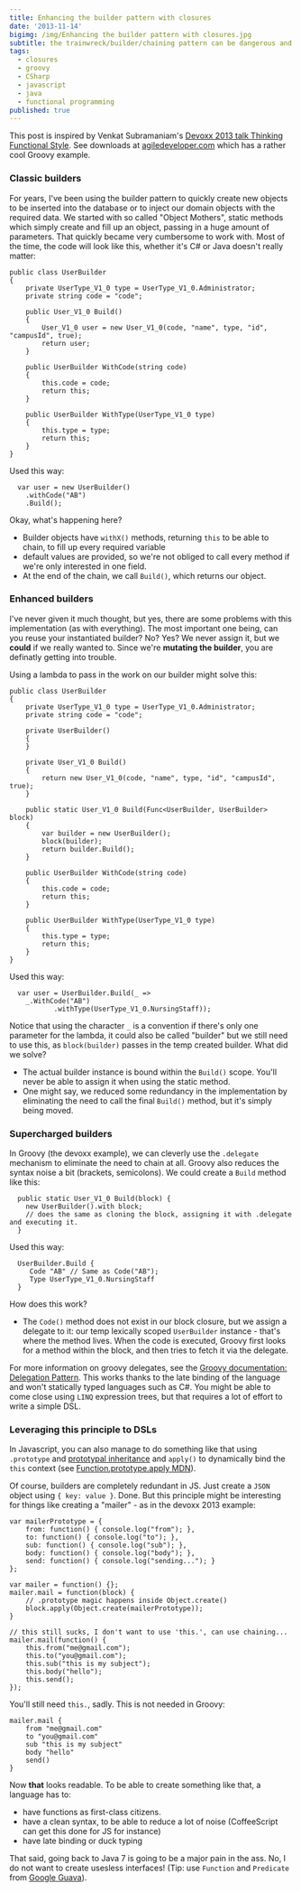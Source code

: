 ```yaml
---
title: Enhancing the builder pattern with closures
date: '2013-11-14'
bigimg: /img/Enhancing the builder pattern with closures.jpg
subtitle: the trainwreck/builder/chaining pattern can be dangerous and here's why
tags:
  - closures
  - groovy
  - CSharp
  - javascript
  - java
  - functional programming
published: true
---
```


This post is inspired by Venkat Subramaniam's [Devoxx 2013 talk Thinking Functional Style](http://www.devoxx.be/dv13-venkat-subramaniam.html). See downloads at [agiledeveloper.com](http://www.agiledeveloper.com/downloads.html) which has a rather cool Groovy example. 

### Classic builders

For years, I've been using the builder pattern to quickly create new objects to be inserted into the database or to inject our domain objects with the required data. We started with so called "Object Mothers", static methods which simply create and fill up an object, passing in a huge amount of parameters. That quickly became very cumbersome to work with. Most of the time, the code will  look like this, whether it's C# or Java doesn't really matter:

    public class UserBuilder
    {
        private UserType_V1_0 type = UserType_V1_0.Administrator;
        private string code = "code";

        public User_V1_0 Build()
        {
            User_V1_0 user = new User_V1_0(code, "name", type, "id", "campusId", true);
            return user;
        }

        public UserBuilder WithCode(string code)
        {
            this.code = code;
            return this;
        }

        public UserBuilder WithType(UserType_V1_0 type)
        {
            this.type = type;
            return this;
        }
    }

Used this way:

      var user = new UserBuilder()
        .withCode("AB")
        .Build();

Okay, what's happening here?

  - Builder objects have `withX()` methods, returning `this` to be able to chain, to fill up every required variable
  - default values are provided, so we're not obliged to call every method if we're only interested in one field. 
  - At the end of the chain, we call `Build()`, which returns our object. 

### Enhanced builders

I've never given it much thought, but yes, there are some problems with this implementation (as with everything). The most important one being, can you reuse your instantiated builder? No? Yes? We never assign it, but we **could** if we really wanted to. Since we're **mutating the builder**, you are definatly getting into trouble. 
  
Using a lambda to pass in the work on our builder might solve this:

    public class UserBuilder
    {
        private UserType_V1_0 type = UserType_V1_0.Administrator;
        private string code = "code";

        private UserBuilder()
        {
        }

        private User_V1_0 Build()
        {
            return new User_V1_0(code, "name", type, "id", "campusId", true);
        }

        public static User_V1_0 Build(Func<UserBuilder, UserBuilder> block)
        {
            var builder = new UserBuilder();
            block(builder);
            return builder.Build();
        }

        public UserBuilder WithCode(string code)
        {
            this.code = code;
            return this;
        }

        public UserBuilder WithType(UserType_V1_0 type)
        {
            this.type = type;
            return this;
        }
    }

Used this way:

      var user = UserBuilder.Build(_ =>
        _.WithCode("AB")
    		   .withType(UserType_V1_0.NursingStaff));

Notice that using the character `_` is a convention if there's only one parameter for the lambda, it could also be called "builder" but we still need to use this, as `block(builder)` passes in the temp created builder. What did we solve? 

  - The actual builder instance is bound within the `Build()` scope. You'll never be able to assign it when using the static method. 
  - One might say, we reduced some redundancy in the implementation by eliminating the need to call the final `Build()` method, but it's simply being moved. 

### Supercharged builders

In Groovy (the devoxx example), we can cleverly use the `.delegate` mechanism to eliminate the need to chain at all. Groovy also reduces the syntax noise a bit (brackets, semicolons). We could create a `Build` method like this:

      public static User_V1_0 Build(block) {
        new UserBuilder().with block;
        // does the same as cloning the block, assigning it with .delegate and executing it. 
      }

Used this way:

      UserBuilder.Build {
    	 Code "AB" // Same as Code("AB");
    	 Type UserType_V1_0.NursingStaff
      }
  
How does this work?

  - The `Code()` method does not exist in our block closure, but we assign a delegate to it: our temp lexically scoped `UserBuilder` instance - that's where the method lives. When the code is executed, Groovy first looks for a method within the block, and then tries to fetch it via the delegate. 

For more information on groovy delegates, see the [Groovy documentation: Delegation Pattern](http://groovy.codehaus.org/Delegation+Pattern). This works thanks to the late binding of the language and won't statically typed languages such as C#. You might be able to come close using `LINQ` expression trees, but that requires a lot of effort to write a simple DSL.

### Leveraging this principle to DSLs

In Javascript, you can also manage to do something like that using `.prototype` and [prototypal inheritance](http://brainbaking.com/wiki/code/javascript/inheritance) and `apply()` to dynamically bind the `this` context (see [Function.prototype.apply MDN](https://developer.mozilla.org/en-US/docs/Web/JavaScript/Reference/Global_Objects/Function/apply)).

Of course, builders are completely redundant in JS. Just create a `JSON` object using `{ key: value }`. Done. But this principle might be interesting for things like creating a "mailer" - as in the devoxx 2013 example:

    var mailerPrototype = {
        from: function() { console.log("from"); },
        to: function() { console.log("to"); },
        sub: function() { console.log("sub"); },
        body: function() { console.log("body"); },
        send: function() { console.log("sending..."); }
    };

    var mailer = function() {};
    mailer.mail = function(block) {
        // .prototype magic happens inside Object.create()
        block.apply(Object.create(mailerPrototype));
    }

    // this still sucks, I don't want to use 'this.', can use chaining... 
    mailer.mail(function() {
        this.from("me@gmail.com");
        this.to("you@gmail.com");
        this.sub("this is my subject");
        this.body("hello");
        this.send();
    });

You'll still need `this.`, sadly. This is not needed in Groovy:

    mailer.mail {
        from "me@gmail.com"
        to "you@gmail.com"
        sub "this is my subject"
        body "hello"
        send()
    }

Now **that** looks readable. To be able to create something like that, a language has to:

  - have functions as first-class citizens.
  - have a clean syntax, to be able to reduce a lot of noise (CoffeeScript can get this done for JS for instance)
  - have late binding or duck typing

That said, going back to Java 7 is going to be a major pain in the ass. No, I do not want to create usesless interfaces! (Tip: use `Function` and `Predicate` from [Google Guava](https://code.google.com/p/guava-libraries/)).

